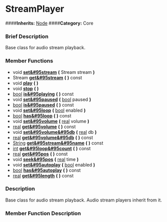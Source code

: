 #  StreamPlayer  
####**Inherits:** [Node](class_node)
####**Category:** Core

###  Brief Description  
Base class for audio stream playback.

###  Member Functions 
  * void  **[set&#95stream](#set_stream)**  **(** Stream stream  **)**
  * Stream  **[get&#95stream](#get_stream)**  **(** **)** const
  * void  **[play](#play)**  **(** **)**
  * void  **[stop](#stop)**  **(** **)**
  * [bool](class_bool)  **[is&#95playing](#is_playing)**  **(** **)** const
  * void  **[set&#95paused](#set_paused)**  **(** [bool](class_bool) paused  **)**
  * [bool](class_bool)  **[is&#95paused](#is_paused)**  **(** **)** const
  * void  **[set&#95loop](#set_loop)**  **(** [bool](class_bool) enabled  **)**
  * [bool](class_bool)  **[has&#95loop](#has_loop)**  **(** **)** const
  * void  **[set&#95volume](#set_volume)**  **(** [real](class_real) volume  **)**
  * [real](class_real)  **[get&#95volume](#get_volume)**  **(** **)** const
  * void  **[set&#95volume&#95db](#set_volume_db)**  **(** [real](class_real) db  **)**
  * [real](class_real)  **[get&#95volume&#95db](#get_volume_db)**  **(** **)** const
  * [String](class_string)  **[get&#95stream&#95name](#get_stream_name)**  **(** **)** const
  * [int](class_int)  **[get&#95loop&#95count](#get_loop_count)**  **(** **)** const
  * [real](class_real)  **[get&#95pos](#get_pos)**  **(** **)** const
  * void  **[seek&#95pos](#seek_pos)**  **(** [real](class_real) time  **)**
  * void  **[set&#95autoplay](#set_autoplay)**  **(** [bool](class_bool) enabled  **)**
  * [bool](class_bool)  **[has&#95autoplay](#has_autoplay)**  **(** **)** const
  * [real](class_real)  **[get&#95length](#get_length)**  **(** **)** const

###  Description  
Base class for audio stream playback. Audio stream players inherit from it.

###  Member Function Description  
